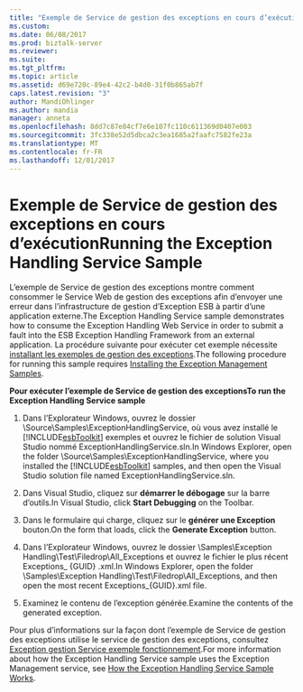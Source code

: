 ```yaml
---
title: "Exemple de Service de gestion des exceptions en cours d’exécution | Documents Microsoft"
ms.custom: 
ms.date: 06/08/2017
ms.prod: biztalk-server
ms.reviewer: 
ms.suite: 
ms.tgt_pltfrm: 
ms.topic: article
ms.assetid: d69e720c-89e4-42c2-b4d0-31f0b865ab7f
caps.latest.revision: "3"
author: MandiOhlinger
ms.author: mandia
manager: anneta
ms.openlocfilehash: 8dd7c87e84cf7e6e107fc110c611369d0407e003
ms.sourcegitcommit: 3fc338e52d5dbca2c3ea1685a2faafc7582fe23a
ms.translationtype: MT
ms.contentlocale: fr-FR
ms.lasthandoff: 12/01/2017
---
```

# <a name="running-the-exception-handling-service-sample"></a><span data-ttu-id="23493-102">Exemple de Service de gestion des exceptions en cours d’exécution</span><span class="sxs-lookup"><span data-stu-id="23493-102">Running the Exception Handling Service Sample</span></span>
<span data-ttu-id="23493-103">L’exemple de Service de gestion des exceptions montre comment consommer le Service Web de gestion des exceptions afin d’envoyer une erreur dans l’infrastructure de gestion d’Exception ESB à partir d’une application externe.</span><span class="sxs-lookup"><span data-stu-id="23493-103">The Exception Handling Service sample demonstrates how to consume the Exception Handling Web Service in order to submit a fault into the ESB Exception Handling Framework from an external application.</span></span> <span data-ttu-id="23493-104">La procédure suivante pour exécuter cet exemple nécessite [installant les exemples de gestion des exceptions](../esb-toolkit/installing-the-exception-management-samples.md).</span><span class="sxs-lookup"><span data-stu-id="23493-104">The following procedure for running this sample requires [Installing the Exception Management Samples](../esb-toolkit/installing-the-exception-management-samples.md).</span></span>  
  
 <span data-ttu-id="23493-105">**Pour exécuter l’exemple de Service de gestion des exceptions**</span><span class="sxs-lookup"><span data-stu-id="23493-105">**To run the Exception Handling Service sample**</span></span>  
  
1.  <span data-ttu-id="23493-106">Dans l’Explorateur Windows, ouvrez le dossier \Source\Samples\ExceptionHandlingService, où vous avez installé le [!INCLUDE[esbToolkit](../includes/esbtoolkit-md.md)] exemples et ouvrez le fichier de solution Visual Studio nommé ExceptionHandlingService.sln.</span><span class="sxs-lookup"><span data-stu-id="23493-106">In Windows Explorer, open the folder \Source\Samples\ExceptionHandlingService, where you installed the [!INCLUDE[esbToolkit](../includes/esbtoolkit-md.md)] samples, and then open the Visual Studio solution file named ExceptionHandlingService.sln.</span></span>  
  
2.  <span data-ttu-id="23493-107">Dans Visual Studio, cliquez sur **démarrer le débogage** sur la barre d’outils.</span><span class="sxs-lookup"><span data-stu-id="23493-107">In Visual Studio, click **Start Debugging** on the Toolbar.</span></span>  
  
3.  <span data-ttu-id="23493-108">Dans le formulaire qui charge, cliquez sur le **générer une Exception** bouton.</span><span class="sxs-lookup"><span data-stu-id="23493-108">On the form that loads, click the **Generate Exception** button.</span></span>  
  
4.  <span data-ttu-id="23493-109">Dans l’Explorateur Windows, ouvrez le dossier \Samples\Exception Handling\Test\Filedrop\All_Exceptions et ouvrez le fichier le plus récent Exceptions_ {GUID} .xml.</span><span class="sxs-lookup"><span data-stu-id="23493-109">In Windows Explorer, open the folder \Samples\Exception Handling\Test\Filedrop\All_Exceptions, and then open the most recent Exceptions_{GUID}.xml file.</span></span>  
  
5.  <span data-ttu-id="23493-110">Examinez le contenu de l’exception générée.</span><span class="sxs-lookup"><span data-stu-id="23493-110">Examine the contents of the generated exception.</span></span>  
  
 <span data-ttu-id="23493-111">Pour plus d’informations sur la façon dont l’exemple de Service de gestion des exceptions utilise le service de gestion des exceptions, consultez [Exception gestion Service exemple fonctionnement](../esb-toolkit/how-the-exception-handling-service-sample-works.md).</span><span class="sxs-lookup"><span data-stu-id="23493-111">For more information about how the Exception Handling Service sample uses the Exception Management service, see [How the Exception Handling Service Sample Works](../esb-toolkit/how-the-exception-handling-service-sample-works.md).</span></span>